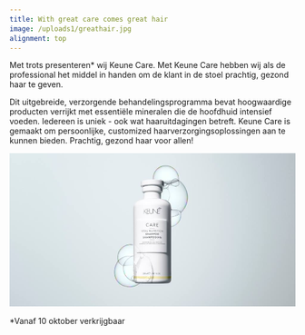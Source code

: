 ```yaml
---
title: With great care comes great hair
image: /uploads1/greathair.jpg
alignment: top
---
```



Met trots presenteren\* wij Keune Care. Met Keune Care hebben wij als de professional het middel in handen om de klant in de stoel prachtig, gezond haar te geven. 

Dit uitgebreide, verzorgende behandelingsprogramma bevat hoogwaardige producten verrijkt met essenti&euml;le mineralen die de hoofdhuid intensief voeden. Iedereen is uniek - ook wat haaruitdagingen betreft. Keune Care is gemaakt om persoonlijke, customized haarverzorgingsoplossingen aan te kunnen bieden. Prachtig, gezond haar voor allen!

![](/uploads1/greathair.jpg)

\*Vanaf 10 oktober verkrijgbaar